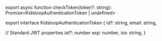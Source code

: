 export async function checkToken(token?: string): Promise<KidsloopAuthenticationToken | undefined>


export interface KidsloopAuthenticationToken {
  id?: string,
  email: string,
  
  // Standard JWT properties
  iat?: number
  exp: number,
  iss: string,
}
